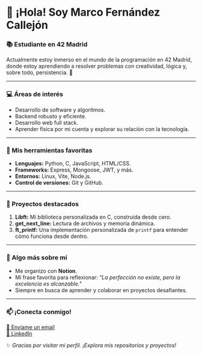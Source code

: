 # 👋 ¡Hola! Soy Marco Fernández Callejón  

### 📚 Estudiante en 42 Madrid  
Actualmente estoy inmerso en el mundo de la programación en 42 Madrid, donde estoy aprendiendo a resolver problemas con creatividad, lógica y, sobre todo, persistencia. 🚀  

---

### 💻 Áreas de interés  
- Desarrollo de software y algoritmos.  
- Backend robusto y eficiente.  
- Desarrollo web full stack.  
- Aprender física por mi cuenta y explorar su relación con la tecnología.  

---

### 🔧 Mis herramientas favoritas  
- **Lenguajes:** Python, C, JavaScript, HTML/CSS.  
- **Frameworks:** Express, Mongoose, JWT, y más.  
- **Entornos:** Linux, Vite, Node.js.  
- **Control de versiones:** Git y GitHub.  

---

### 🌟 Proyectos destacados  
1. **Libft:** Mi biblioteca personalizada en C, construida desde cero.  
2. **get_next_line:** Lectura de archivos y memoria dinámica.  
3. **ft_printf:** Una implementación personalizada de `printf` para entender cómo funciona desde dentro. 

---

### 🤔 Algo más sobre mí  
- Me organizo con **Notion**.  
- Mi frase favorita para reflexionar: _"La perfección no existe, pero la excelencia es alcanzable."_  
- Siempre en busca de aprender y colaborar en proyectos desafiantes.  

---

### 📫 ¡Conecta conmigo!  
[📧 Envíame un email](mailto:marco.fernandezcallejon@hotmail.com)  
[🔗 LinkedIn](https://www.linkedin.com/in/marcofer3/)  

✨ _Gracias por visitar mi perfil. ¡Explora mis repositorios y proyectos!_  
